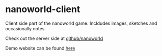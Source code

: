 # nanoworld-client

Client side part of the nanoworld game. Incldudes images, sketches and occasionally notes.

Check out the server side at [github/nanoworld](https://github.com/YayHay/nanoworld)

Demo website can be found [here](http://nanoworld.esy.es)